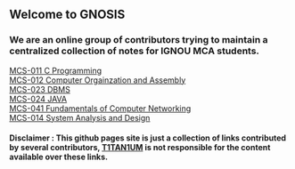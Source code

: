 <!-- Global site tag (gtag.js) - Google Analytics -->
<script async src="https://www.googletagmanager.com/gtag/js?id=UA-67145855-2"></script>
<script>
  window.dataLayer = window.dataLayer || [];
  function gtag(){dataLayer.push(arguments);}
  gtag('js', new Date());

  gtag('config', 'UA-67145855-2');
</script>
## Welcome to GNOSIS
### We are an online group of contributors trying to maintain a centralized collection of notes for IGNOU MCA students.

[MCS-011 C Programming](https://t1tan1um.github.io/GNOSIS/MCS011/)<br/>
[MCS-012 Computer Orgainzation and Assembly](https://t1tan1um.github.io/GNOSIS/MCS012/)<br/>
[MCS-023 DBMS](https://t1tan1um.github.io/GNOSIS/MCS023/)<br/>
[MCS-024 JAVA](https://t1tan1um.github.io/GNOSIS/MCS024/)<br/>
[MCS-041 Fundamentals of Computer Networking](https://t1tan1um.github.io/GNOSIS/MCS041/)<br/>
[MCS-014 System Analysis and Design](https://t1tan1um.github.io/GNOSIS/MCS014/)<br/>


#### Disclaimer : This github pages site is just a collection of links contributed by several contributors, <a href="https://github.com/T1TAN1UM">T1TAN1UM</a> is not responsible for the content available over these links.
